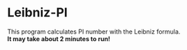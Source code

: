 # Leibniz-PI
This program calculates PI number with the Leibniz formula.<br/>
**It may take about 2 minutes to run!**
